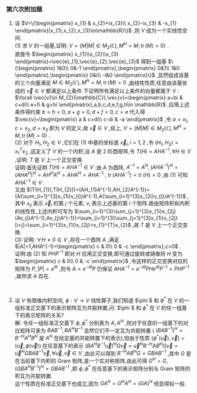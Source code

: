 ### 第六次附加题

1. 设 $V=\{\begin{pmatrix}
    x_{1}   &   x_{2}+ix_{3}\\
    x_{2}-ix_{3}    &   -x_{1}
\end{pmatrix}|x_{1},x_{2},x_{3}\in\mathbb{R}\}$ ,则 $V$ 成为一个实线性空间.
    \
    (1) 求 $V$ 的一组基,证明: $V=\{M|M|\in M_{2}(\mathbb{C}),M^{H}=M,\operatorname{tr}(M)=0\}$ .
    \
    直接令 $\begin{pmatrix}
       x_{1}\\x_{2}\\x_{3} 
    \end{pmatrix}=\vec{e}_{1},\vec{e}_{2},\vec{e}_{3}$ 得到一组基 $\{\begin{pmatrix}
       1&0\\
       0&-1 
    \end{pmatrix},\begin{pmatrix}
       0&1\\
       1&0 
    \end{pmatrix},\begin{pmatrix}
       0&i\\
       -i&0 
    \end{pmatrix}\}$ ,显然组成该基的三个向量满足 $M\in M_{2}(\mathbb{C}),M^{H}=M,\operatorname{tr}(M)=0$ ,由线性性质,任意由该基张成的 $\vec{v}\in V$ 都满足以上条件.下证明所有满足以上条件的向量都属于 $V$ : $\forall \vec{v}\in M_{2}(\mathbb{C}),\vec{v}=\begin{pmatrix}
       a+bi &   c+di\\
       e+fi &   g+hi 
    \end{pmatrix},a,b,c,d,e,f,g,h\in \mathbb{R}$ ,应用上述条件得约束 $b=h=0,a+g=0,d+f=0,c=e$ 代入得 $\vec{v}=\begin{pmatrix}
       a    &   c+di\\
       c-di &   -a 
    \end{pmatrix}$ ,令 $a=x_{1},c=x_{2},d=x_{3}$ 即为 $V$ 的定义,故 $\vec{v}\in V$ ,综上, $V=\{M|M|\in M_{2}(\mathbb{C}),M^{H}=M,\operatorname{tr}(M)=0\}$ .
    \
    (2) 对于 $H_{1},H_{2}\in V$ ,它们在 (1) 中基的坐标是 $\vec{x}_{i},i=1,2$ ,令 $(H_{1},H_{2})=x_{1}^{T}x_{2}$ ,这定义了 $V$ 的一个内积,设 $A$ 是 2 阶酉矩阵,令 $T(H)=AHA^{-1},\forall H\in V$ ,证明: $T$ 是 $V$ 上一个正交变换.
    \
    证明:首先证明 $T(H)=AHA^{-1}\in V$ :由 $A$ 为酉阵, $A^{-1}=A^{H},(AHA^{-1})^{H}=(AHA^{H})^{H}=AH^{H}A^{H}=AHA^{H}=AHA^{-1}$ , $\operatorname{tr}(AHA^{-1})=\operatorname{tr}(H)=0$ ,由 (1) 可知 $AHA^{-1}\in V$ .
    \
    又由 $(T(H_{1}),T(H_{2}))=(AH_{1}A^{-1},AH_{2}A^{-1})=(A(\sum_{i=1}^{3}x_{1i}v_{i})A^{-1},A(\sum_{i=1}^{3}x_{2i}v_{i})A^{-1})$ ,其中 $x_{ij}$ 表示 $\vec{x}_{i}$ 的第 $j$ 个元素, $v_{i}$ 表示上述基的第 $i$ 个矩阵.故由矩阵积和内积的线性性,上述内积可写为 $\sum_{i=1}^{3}\sum_{j=1}^{3}x_{1i}x_{2j}(Av_{i}A^{-1},Av_{j}A^{-1})=\sum_{i=1}^{3}\sum_{j=1}^{3}x_{1i}x_{2j}[i=j]=\sum_{i=1}^{3}x_{1i}x_{2j}=x_{1}^{T}x_{2}$ ,故 $T$ 是 $V$ 上一个正交变换.
    \
    (3) 证明: $\forall H\ne 0\in V$ ,存在一个酉阵 $A$ ,满足 $|A|=1,AHA^{-1}=\begin{pmatrix}
       c    &   0\\
       0    &   -c 
    \end{pmatrix},c>0$ .
    \
    证明:由 (2) 知 $PHP^{-1}$ 即对 $H$ 应用正交变换,即可通过旋转或镜像将 $H$ 变为 $\begin{pmatrix}
       c    &   0\\
       0    &   -c 
    \end{pmatrix}$ ,令这样的正交变换对应的矩阵为 $P,|P|=e^{i\theta }$ ,则令 $A=e^{-i\theta }P$ 仍保证 $AHA^{-1}=e^{-i\theta }PHe^{i\theta }P^{-1}=PHP^{-1}$ ,故所求 $A$ 存在.
<br>

2. 设 $V$ 有限维内积空间, $\phi :V\rightarrow V$ 线性算子,我们知道 $\phi $ 和 $\phi^{*}$ 在 $V$ 的一组标准正交基下的表示矩阵互为共轭转置,问: $\phi $ 和 $\phi ^{*}$ 在 $V$ 的任一组基下的表示矩阵的关系?
    \
    解: 令任一组标准正交基下 $\phi ,\phi ^{*}$ 分别表为 $A,A^{H}$ ,则对于任意的一组基下的对应矩阵可表为 $BAB^{-1},BA^{H}B^{-1}$ 显然它们不一定互为共轭转置 ( $(BAB^{-1})^{H}=B^{-H}A^{H}B^{H}$ 是 $A^{H}$ 在给定基的共轭转置下的表示),但由于性质 $(\phi^{*} (\vec{u}),\vec{v})=(\vec{u},\phi (\vec{v}))$ 在任意基下的表示 $(BA^{H}B^{-1}\vec{u})^{H}G\vec{v}=\vec{u}^{H}B^{-H}AB^{H}G\vec{v}=\vec{u}^{H}GBAB^{-1}\vec{v},\forall \vec{u},\vec{v}\in V$ ,由此可以得到 $B^{-H}AB^{H}G=GBAB^{-1}$ ,其中 $G$ 是在当前基下内积的 Gram 矩阵,是一个实对称矩阵,由此可得 $G^{H}=G,(GBA^{H}B^{-1})^{H}=GBAB^{-1}$ ,即 $\phi ,\phi ^{*}$ 在任意基下的表示矩阵分别与 Gram 矩阵的积互为共轭转置.
    \
    这个性质在标准正交基下也成立,因为 $GA^{H}=G^{H}A^{H}=(GA)^{H}$ 但显得较一般.